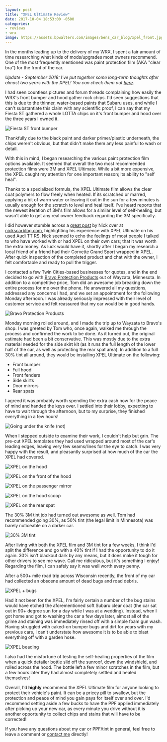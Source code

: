 ```yaml
---
layout: post
title: "XPEL Ultimate Review"
date: 2017-10-04 18:53:00 -0500
categories:
- reviews
- wrx 
image: https://assets.bpwalters.com/images/bens_car_blog/xpel_front.jpg
---
```


<span class="is-first-letter">I</span>n the months leading up to the delivery of my WRX, I spent a fair amount of time researching what kinds of mods/upgrades most owners recommend.  One of the most frequently mentioned was paint protection film (AKA "clear bra") for the front of the car.

*Update - September 2019: I've put together some long-term thoughts after almost two years with the XPEL! You can check them out [here](/xpel-ultimate-long-term-review).*

I had seen countless pictures and forum threads complaining how easily the WRX's front bumper and hood gather rock chips.  I'd seen suggestions that this is due to the thinner, water-based paints that Subaru uses, and while I can't substantiate this claim with any scientific proof, I can say that my Fiesta ST gathered a whole LOTTA chips on it's front bumper and hood over the three years I owned it.

![Fiesta ST front bumper](https://assets.bpwalters.com/images/bens_car_blog/fiesta_front_plate_1.jpg)

Thankfully due to the black paint and darker primer/plastic underneath, the chips weren't obvious, but that didn't make them any less painful to wash or detail.

With this in mind, I began researching the various paint protection film options available.  It seemed that overall the two most recommended protection films were 3M and XPEL Ultimate.  While a bit more expensive, the XPEL caught my attention for one important reason; its ability to "self heal".

Thanks to a specialized formula, the XPEL Ultimate film allows the clear coat polymers to flow freely when heated.  If its scratched or marred, applying a bit of warm water or leaving it out in the sun for a few minutes is usually enough for the scratch to level and heal itself.  I've heard reports that the newest iteration of 3M's film allows for a similar level of self-healing, but wasn't able to get any real owner feedback regarding the 3M specifically.

I did however stumble across a [great post](http://nickscarblog.com/detailing/xpel-ultimate-clear-bra-review) by Nick over at [nickscarblog.com](http://nickscarblog.com), highlighting his experience with XPEL Ultimate on his used Audi TT RS.  Nick seemed to echo the feelings of most people I talked to who have worked with or had XPEL on their own cars; that it was worth the extra money.  As luck would have it, shortly after I began my research a local friend of a friend had their Corvette Grand Sport wrapped in XPEL.  After quick inspection of the completed product and chat with the owner, I felt comfortable and ready to pull the trigger.

I contacted a few Twin Cities-based businesses for quotes, and in the end decided to go with [Bravo Protection Products](http://www.bravoprotectionmn.com/) out of Wayzata, Minnesota.  In addition to a competitive price, Tom did an awesome job breaking down the entire process for me over the phone.  He answered all my questions, addressed any concerns I had, and we set an appointment for the following Monday afternoon.  I was already seriously impressed with their level of customer service and felt reassured that my car would be in good hands.

![Bravo Protection Products](https://assets.bpwalters.com/images/bens_car_blog/bravo_2.jpg)

Monday morning rolled around, and I made the trip up to Wayzata to Bravo's shop.  I was greeted by Tom who, once again, walked me through the process and confirmed the work to be done.  As it turned out, the original estimate had been a bit conservative.  This was mostly due to the extra material needed for the side skirt kit (as it runs the full length of the lower half of the car, as well as protecting the rear spat area).  In addition to a full 30% tint all around, they would be installing XPEL Ultimate on the following:

- Front bumper
- Full hood
- Front fenders
- Side skirts
- Door mirrors
- Rear spats

I agreed it was probably worth spending the extra cash now for the peace of mind and handed the keys over.  I settled into their lobby, expecting to have to wait through the afternoon, but to my surprise, they finished everything in a few hours!

![Going under the knife (not)](https://assets.bpwalters.com/images/bens_car_blog/bravo_1.jpg)

When I stepped outside to examine their work, I couldn't help but grin.  The pre-cut XPEL templates they had used wrapped around most of the car's leading edges, leaving very few seams/lines for the eye to catch.  I was very happy with the result, and pleasantly surprised at how much of the car the XPEL had covered.

![XPEL on the hood](https://assets.bpwalters.com/images/bens_car_blog/xpel_edge.jpg)

![XPEL on the front of the hood](https://assets.bpwalters.com/images/bens_car_blog/xpel_front.jpg)

![XPEL on the passenger mirror](https://assets.bpwalters.com/images/bens_car_blog/xpel_mirror.jpg)

![XPEL on the hood scoop](https://assets.bpwalters.com/images/bens_car_blog/xpel_scoop.jpg)

![XPEL on the rear spat](https://assets.bpwalters.com/images/bens_car_blog/xpel_spat.jpg)

The 30% 3M tint job had turned out awesome as well.  Tom had recommended going 30%, as 50% tint (the legal limit in Minnesota) was barely noticeable on a darker car.

![30% 3M tint](https://assets.bpwalters.com/images/bens_car_blog/wrx_tint.jpg)

After living with both the XPEL film and 3M tint for a few weeks, I think I'd split the difference and go with a 40% tint if I had the opportunity to do it again.  30% isn't blackout dark by any means, but it does make it tough for other drivers to see me wave.  Call me ridiculous, but it's something I enjoy!  Regarding the film, I can safely say it was well worth every penny.

After a 500+ mile road trip across Wisconsin recently, the front of my car had collected an obscene amount of dead bugs and road debris.

![XPEL + bugs](https://assets.bpwalters.com/images/bens_car_blog/wrx_bugs.jpg)

Had it not been for the XPEL, I'm fairly certain a number of the bug stains would have etched the aforementioned soft Subaru clear coat (the car sat out in 90+ degree sun for a day while I was at a wedding).  Instead, when I got home and got to washing the car a few days later, almost all of the grime and staining was immediately rinsed off with a simple foam gun wash.  Having struggled with caked-on bumper bugs and dirt for years with my previous cars, I can't understate how awesome it is to be able to blast everything off with a garden hose.

![XPEL beading](https://assets.bpwalters.com/images/bens_car_blog/wrx_beading.gif)

I also had the misfortune of testing the self-healing properties of the film when a quick detailer bottle slid off the sunroof, down the windshield, and rolled across the hood.  The bottle left a few minor scratches in the film, but a few hours later they had almost completely settled and healed themselves!

Overall, I'd **highly** recommend the XPEL Ultimate film for anyone looking to protect their vehicle's paint.  It can be a pricey pill to swallow, but the protection and peace of mind you gain pays for itself over and over.  I'd recommend setting aside a few bucks to have the PPF applied immediately after picking up your new car, as every minute you drive without it is another opportunity to collect chips and stains that will have to be corrected!

If you have any questions about my car or PPF/tint in general, feel free to leave a comment or [contact me](mailto:contact@bpwalters.com) directly!
